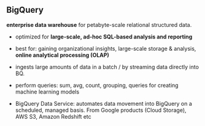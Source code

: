 ## BigQuery

**enterprise data warehouse** for petabyte-scale relational structured data.
- optimized for **large-scale, ad-hoc SQL-based analysis and reporting**
- best for: gaining organizational insights, large-scale storage & analysis, **online analytical processing (OLAP)**

- ingests large amounts of data in a batch / by streaming data directly into BQ.
- perform queries: sum, avg, count, grouping, queries for creating machine learning models
- BigQuery Data Service: automates data movement into BigQuery on a scheduled, managed basis. From Google products (Cloud Storage), AWS S3, Amazon Redshift etc
